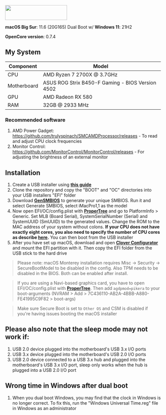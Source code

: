 <img src="https://github.com/acidanthera/OpenCorePkg/blob/master/Docs/Logos/OpenCore_with_text_Small.png" width="200" height="48"/>

**macOS Big Sur**: 11.6 (20G165) Dual Boot w/ **Windows 11**: 21H2

**OpenCore version**: 0.7.4 <br>

## My System
| **Component** | **Model** |
| ------------- | --------- |
| CPU | AMD Ryzen 7 2700X @ 3.7GHz |
| Motherboard | ASUS ROG Strix B450-F Gaming - BIOS Version 4502 |
| GPU | AMD Radeon RX 580 |
| RAM | 32GB @ 2933 MHz |

### Recommended software
1. AMD Power Gadget: https://github.com/trulyspinach/SMCAMDProcessor/releases - To read and adjust CPU clock frequencies
2. Monitor Control: https://github.com/MonitorControl/MonitorControl/releases - For adjusting the brightness of an external monitor

## Installation
  1. Create a USB installer using [**this guide**](https://dortania.github.io/OpenCore-Install-Guide/installer-guide/)
  2. Clone the repository and copy the "BOOT" and "OC" directories into your USB installers "EFI" folder
  3. Download [**GenSMBIOS**](https://github.com/corpnewt/GenSMBIOS) to generate your unique SMBIOS. Run it and select Generate SMBIOS, select iMacPro1,1 as the model
  4. Now open EFI/OC/config.plist with [**ProperTree**](https://github.com/corpnewt/ProperTree) and go to PlatformInfo > Generic. Set MLB (Board Serial), SystemSerialNumber (Serial) and SystemUUID (SmUUID) to the generated values. Change the ROM to the MAC address of your system without colons. **If your CPU does not have exactly eight cores, you also need to specify the number of CPU cores as describe [here](https://github.com/AMD-OSX/AMD_Vanilla).** You can then boot from the USB installer
  5. After you have set up macOS, download and open [**Clover Configurator**](https://www.macupdate.com/app/mac/61090/clover-configurator/download) and mount the EFI partition with it. Then copy the EFI folder from the USB stick to the hard drive

> Please note: macOS Monterey installation requires Misc -> Security -> SecureBootModel to be disabled in the config. Also TPM needs to be disabled in the BIOS. Both can be enabled after install.

> If you are using a Navi-based graphics card, you have to open EFI/OC/config.plist with [**ProperTree**](https://github.com/corpnewt/ProperTree). Then add `agdpmod=pikera` to your boot-arguments (NVRAM > Add > 7C436110-AB2A-4BBB-A880-FE41995C9F82 > boot-args)

> Make sure Secure Boot is set to `Other OS` and CSM is disabled if you're having issues booting the macOS installer

## Please also note that the sleep mode may not work if:
1. USB 2.0 device plugged into the motherboard's USB 3.x I/O ports<br>
2. USB 3.x device plugged into the motherboard's USB 2.0 I/O ports<br>
3. USB 2.0 device connected to a USB 3.x hub and plugged into the motherboard's USB 3.x I/O port, sleep only works when the hub is plugged into a USB 2.0 I/O port<br>

## Wrong time in Windows after dual boot
1. When you dual boot Windows, you may find that the clock in Windows is no longer correct. To fix this, run the "Windows Universal Time.reg" file in Windows as an administrator
